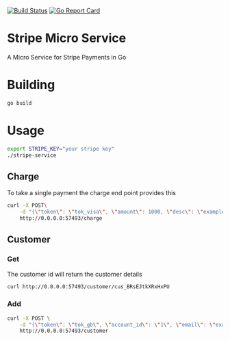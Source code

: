[![Build Status](https://travis-ci.org/roundpartner/stripe-service.svg?branch=master)](https://travis-ci.org/roundpartner/stripe-service)
[![Go Report Card](https://goreportcard.com/badge/github.com/roundpartner/stripe-service)](https://goreportcard.com/report/github.com/roundpartner/stripe-service)
# Stripe Micro Service
A Micro Service for Stripe Payments in Go

# Building
```bash
go build
```

# Usage
```bash
export STRIPE_KEY="your stripe key"
./stripe-service
```
## Charge
To take a single payment the charge end point provides this
```bash
curl -X POST\
    -d "{\"token\": \"tok_visa\", \"amount\": 1000, \"desc\": \"example\"}" \
    http://0.0.0.0:57493/charge
```
## Customer
### Get
The customer id will return the customer details
```bash
curl http://0.0.0.0:57493/customer/cus_BRsEJtkXRxHxPU
```
### Add
```bash
curl -X POST \
    -d "{\"token\": \"tok_gb\", \"account_id\": \"1\", \"email\": \"example@mailinator.com\", \"desc\": \"Added by go test\"}" \
    http://0.0.0.0:57493/customer
```
